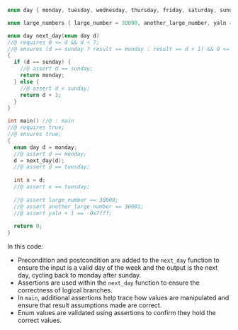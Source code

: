 ```c
enum day { monday, tuesday, wednesday, thursday, friday, saturday, sunday };

enum large_numbers { large_number = 30000, another_large_number, yaln = -0x7fff - 1 };

enum day next_day(enum day d)
//@ requires 0 <= d && d < 7;
//@ ensures (d == sunday ? result == monday : result == d + 1) && 0 <= result && result < 7;
{
  if (d == sunday) {
    //@ assert d == sunday;
    return monday;
  } else {
    //@ assert d < sunday;
    return d + 1;
  }
}

int main() //@ : main
//@ requires true;
//@ ensures true;
{
  enum day d = monday;
  //@ assert d == monday;
  d = next_day(d);
  //@ assert d == tuesday;
  
  int x = d;
  //@ assert x == tuesday;
  
  //@ assert large_number == 30000;
  //@ assert another_large_number == 30001;
  //@ assert yaln + 1 == -0x7fff;
  
  return 0;
}
```

In this code:

- Precondition and postcondition are added to the `next_day` function to ensure the input is a valid day of the week and the output is the next day, cycling back to monday after sunday.
- Assertions are used within the `next_day` function to ensure the correctness of logical branches.
- In `main`, additional assertions help trace how values are manipulated and ensure that result assumptions made are correct.
- Enum values are validated using assertions to confirm they hold the correct values.
